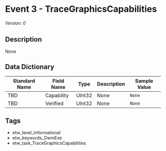 # Event 3 - TraceGraphicsCapabilities
###### Version: 0

## Description
None

## Data Dictionary
|Standard Name|Field Name|Type|Description|Sample Value|
|---|---|---|---|---|
|TBD|Capability|UInt32|None|`None`|
|TBD|Verified|UInt32|None|`None`|

## Tags
* etw_level_Informational
* etw_keywords_DwmExe
* etw_task_TraceGraphicsCapabilities